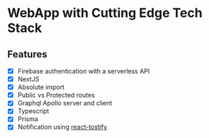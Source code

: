 # WebApp with Cutting Edge Tech Stack

## Features 
 - [x] Firebase authentication with a serverless API
 - [x] NextJS 
 - [x] Absolute import
 - [x] Public vs Protected routes
 - [x] Graphql Apollo server and client
 - [x] Typescript
 - [x] Prisma
 - [x] Notification using [react-tostify](https://fkhadra.github.io/react-toastify/the-gist-of-react-toastify)
